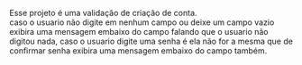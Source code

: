 Esse projeto é uma validação de criação de conta.<br> 
caso o usuario não digite em nenhum campo ou deixe um campo vazio exibira uma mensagem embaixo do campo falando que o usuario não<br>
digitou nada, caso o usuario digite uma senha é ela não for a mesma que de confirmar senha exibira uma mensagem embaixo do campo também.
